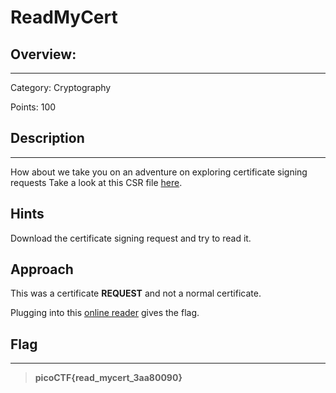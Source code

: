 # **ReadMyCert**

## **Overview:**
---
Category: Cryptography

Points: 100

## **Description**
---
How about we take you on an adventure on exploring certificate signing requests
Take a look at this CSR file [here](readmycert.csr).


## **Hints**
Download the certificate signing request and try to read it.

## **Approach**
This was a certificate **REQUEST** and not a normal certificate.

Plugging into this [online reader](https://redkestrel.co.uk/products/decoder/) gives the flag.

## **Flag**
---
>**picoCTF{read_mycert_3aa80090}**









